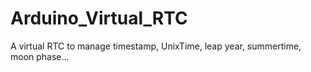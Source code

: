 # Arduino_Virtual_RTC
A virtual RTC to manage timestamp, UnixTime, leap year, summertime, moon phase...
